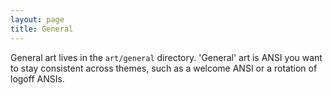 ```yaml
---
layout: page
title: General
---
```

General art lives in the `art/general` directory. 'General' art is ANSI you want to stay consistent across themes, such as a welcome ANSI or a rotation of logoff ANSIs. 
